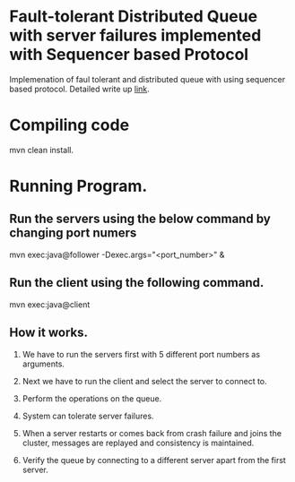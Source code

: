 # Fault-tolerant Distributed Queue with server failures implemented with Sequencer based Protocol

Implemenation of faul tolerant and distributed queue with using sequencer based protocol.
Detailed write up [link](https://github.com/prashanth-thipparthi/fault_tolerant_queue_with_server_failures/blob/master/ProgrammingAssignment2.pdf "Title").

# Compiling code
mvn clean install.

# Running Program.
## Run the servers using the below command by changing port numers
mvn exec:java@follower -Dexec.args="<port_number>" &
## Run the client using the following command.
mvn exec:java@client

## How it works.
1. We have to run the servers first with 5 different port numbers as arguments.

2. Next we have to run the client and select the server to connect to.

3. Perform the operations on the queue.

4. System can tolerate server failures.

5. When a server restarts or comes back from crash failure and joins the cluster, messages are replayed and consistency is maintained.

6. Verify the queue by connecting to a different server apart from the first server.
